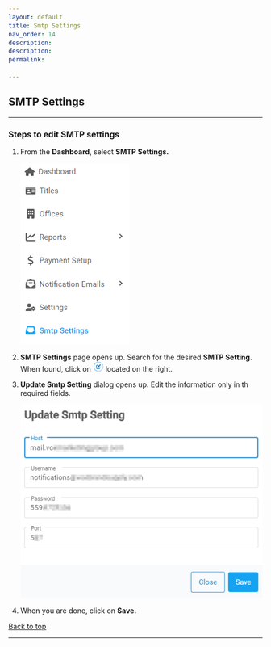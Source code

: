 ```yaml
---
layout: default
title: Smtp Settings
nav_order: 14
description: 
description: 
permalink: 

---
```


## SMTP Settings

---

### Steps to edit SMTP settings

1. From the **Dashboard**, select **SMTP Settings.**

   ![smtp_dashboard](../../images/smtpsettings/smtp_dashboard.png)

2. **SMTP Settings** page opens up. Search for the desired **SMTP Setting**. When found, click on ![smtp_setting_edit](../../images/buttons/ccheck.png) located on the right.

3. **Update Smtp Setting** dialog opens up. Edit the information only in th required fields.

   ![update_smtp](../../images/smtpsettings/smtp_update.png)

4. When you are done, click on **Save.**

<a href="#top" id="back-to-top">Back to top</a>

---
